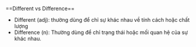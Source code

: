 ==Different vs Difference==
- Different (adj): thường dùng để chỉ sự khác nhau về tính cách hoặc chất lượng
- Difference (n): Thường dùng để chỉ trạng thái hoặc mối quan hệ của sự khác nhau.
